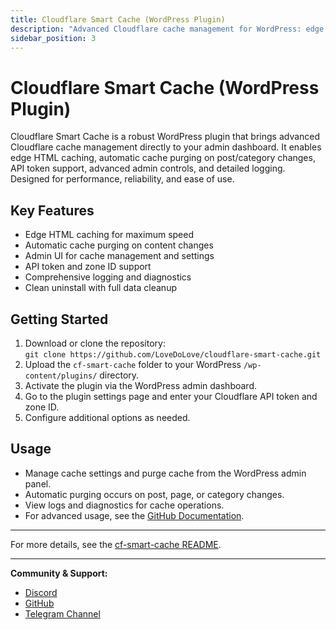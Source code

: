 ```yaml
---
title: Cloudflare Smart Cache (WordPress Plugin)
description: "Advanced Cloudflare cache management for WordPress: edge HTML caching, automatic purging, admin controls, API token support, and logging."
sidebar_position: 3
---
```


# Cloudflare Smart Cache (WordPress Plugin)

Cloudflare Smart Cache is a robust WordPress plugin that brings advanced Cloudflare cache management directly to your admin dashboard. It enables edge HTML caching, automatic cache purging on post/category changes, API token support, advanced admin controls, and detailed logging. Designed for performance, reliability, and ease of use.

## Key Features

- Edge HTML caching for maximum speed
- Automatic cache purging on content changes
- Admin UI for cache management and settings
- API token and zone ID support
- Comprehensive logging and diagnostics
- Clean uninstall with full data cleanup

## Getting Started

1. Download or clone the repository:  
   `git clone https://github.com/LoveDoLove/cloudflare-smart-cache.git`
2. Upload the `cf-smart-cache` folder to your WordPress `/wp-content/plugins/` directory.
3. Activate the plugin via the WordPress admin dashboard.
4. Go to the plugin settings page and enter your Cloudflare API token and zone ID.
5. Configure additional options as needed.

## Usage

- Manage cache settings and purge cache from the WordPress admin panel.
- Automatic purging occurs on post, page, or category changes.
- View logs and diagnostics for cache operations.
- For advanced usage, see the [GitHub Documentation](https://github.com/LoveDoLove/cloudflare-smart-cache).

---

For more details, see the [cf-smart-cache README](../../cf-smart-cache/README.md).

---

**Community & Support:**

- [Discord](https://discord.com/invite/FyYEmtRCRE)
- [GitHub](https://github.com/LoveDoLove/)
- [Telegram Channel](https://t.me/lovedoloveofficialchannel)
